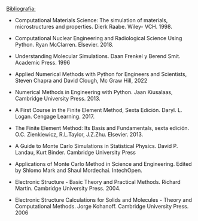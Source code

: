 <u>Bibliografía:</u>

-   Computational Materials Science: The simulation of materials,
    microstructures and properties. Dierk Raabe. Wiley- VCH. 1998.

-   Computational Nuclear Engineering and Radiological Science Using
    Python. Ryan McClarren. Elsevier. 2018.

-   Understanding Molecular Simulations. Daan Frenkel y Berend Smit.
    Academic Press. 1996

-   Applied Numerical Methods with Python for Engineers and Scientists,
    Steven Chapra and David Clough, Mc Graw Hill, 2022

-   Numerical Methods in Engineering with Python. Jaan Kiusalaas,
    Cambridge University Press. 2013.

-   A First Course in the Finite Element Method, Sexta Edición.
    Daryl. L. Logan. Cengage Learning. 2017.

-   The Finite Element Method: Its Basis and Fundamentals, sexta
    edición. O.C. Zienkiewicz, R.L.Taylor, J.Z.Zhu. Elsevier. 2013.

-   A Guide to Monte Carlo Simulations in Statistical Physics. David P.
    Landau, Kurt Binder. Cambridge University Press

-   Applications of Monte Carlo Method in Science and Engineering.
    Edited by Shlomo Mark and Shaul Mordechai. IntechOpen.

-   Electronic Structure - Basic Theory and Practical Methods. Richard
    Martin. Cambridge University Press. 2004.

-   Electronic Structure Calculations for Solids and Molecules - Theory
    and Computational Methods. Jorge Kohanoff. Cambridge University
    Press. 2006

